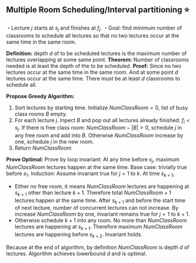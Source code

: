 ## Multiple Room Scheduling/Interval partitioning ⭐
・Lecture $j$ starts at $s_j$ and finishes at $f_j$.
・Goal: find minimum number of classrooms to schedule all lectures so that no two lectures occur at the same time in the same room.

**Definition:** depth $d$ of to be scheduled lectures is the maximum number of lectures overlapping at some same point.
**Theorem:** Number of classrooms needed is at least the depth of the to be scheduled.
**Proof:** Since no two lectures occur at the same time in the same room. And at some point $d$ lectures occur at the same time. There must be at least $d$ classrooms to schedule all.

**Propose Greedy Algorithm:**
1. Sort lectures by starting time. Initialize $NumClassRoom=0$, list of busy class rooms $B$ empty.
2. For each lecture $j$. Inpect $B$ and pop out all lectures already finished: $f_i<s_j$. If there is free class room: $NumClassRoom-|B|>0$, schedule $j$ in any free room and add into $B$. Otherwise $NumClassRoom$ increase by one, schedule $j$ in the new room.
3. Return $NumClassRoom$

**Prove Optimal:**
Prove by loop invariant: At any time before $s_j$, maximum $NumClassRoom$ lectures happen at the same time.
Base case: trivially true before $s_1$.
Induction: Assume invariant true for $j=1$ to $k$. At time $s_{k+1}$, 
- Either no free room, it means $NumClassRoom$ lectures are happening at $s_{k+1}$ other than lecture $k+1$. Therefore total $NumClassRoom+1$ lectures happen at the same time. After $s_{k+1}$ and before the start time of next lecture, number of concurrent lectures can not increase. By increase $NumClassRoom$ by one, invariant remains true for $j=1$ to $k+1$.
- Otherwise schedule $k+1$ into any room. No more than $NumClassRoom$ lectures are happening at $s_{k+1}$. Therefore maximum $NumClassRoom$ lectures are happening before $s_{k+2}$. Invariant holds.

Because at the end of algorithm, by definition $NumClassRoom$ is depth $d$ of lectures. Algorithm achieves lowerbound $d$ and is optimal.